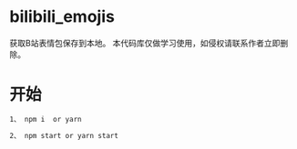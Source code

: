 # bilibili_emojis
获取B站表情包保存到本地。
本代码库仅做学习使用，如侵权请联系作者立即删除。

# 开始
```bash
1、 npm i  or yarn 

2、 npm start or yarn start


```